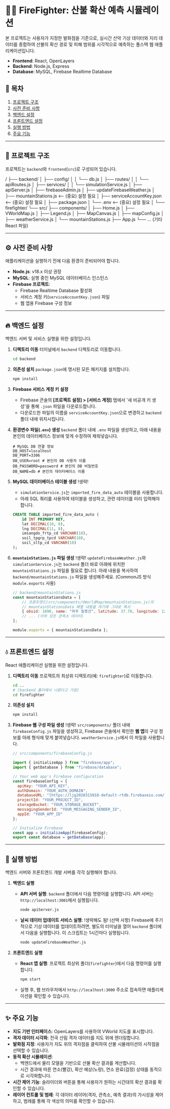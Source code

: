 # 👨‍🚒 FireFighter: 산불 확산 예측 시뮬레이션

본 프로젝트는 사용자가 지정한 발화점을 기준으로, 실시간 산악 기상 데이터와 지리 데이터를 종합하여 산불의 확산 경로 및 피해 범위를 시각적으로 예측하는 풀스택 웹 애플리케이션입니다.

- **Frontend**: React, OpenLayers
- **Backend**: Node.js, Express
- **Database**: MySQL, Firebase Realtime Database

## 📝 목차

1.  [프로젝트 구조](#-프로젝트-구조)
2.  [사전 준비 사항](#-사전-준비-사항)
3.  [백엔드 설정](#-백엔드-설정)
4.  [프론트엔드 설정](#-프론트엔드-설정)
5.  [실행 방법](#-실행-방법)
6.  [주요 기능](#-주요-기능)

---

## 📁 프로젝트 구조

프로젝트는 `backend`와 `frontend`(`src`)로 구성되어 있습니다.

/
├── backend/
│   ├── config/
│   │   └── db.js
│   ├── routes/
│   │   └── apiRoutes.js
│   ├── services/
│   │   └── simulationService.js
│   ├── apiServer.js
│   ├── firebaseAdmin.js
│   ├── updateFirebaseWeather.js
│   ├── mountainStations.js  <-- (중요) 설정 필요
│   ├── serviceAccountKey.json <-- (중요) 설정 필요
│   ├── package.json
│   └── .env                   <-- (중요) 설정 필요
│
└── firefighter/
└── src/
    ├── components/
    │   ├── Home.js
    │   ├── VWorldMap.js
    │   ├── Legend.js
    │   ├── MapCanvas.js
    │   ├── mapConfig.js
    │   ├── weatherService.js
    │   └── mountainStations.js
    ├── App.js
    └── ... (기타 React 파일)

---

## ⚙️ 사전 준비 사항

애플리케이션을 실행하기 전에 다음 환경이 준비되어야 합니다.

- **Node.js**: v18.x 이상 권장
- **MySQL**: 실행 중인 MySQL 데이터베이스 인스턴스
- **Firebase 프로젝트**:
    - Firebase Realtime Database 활성화
    - 서비스 계정 키(`serviceAccountKey.json`) 파일
    - 웹 앱용 Firebase 구성 정보

---

## 🔥 백엔드 설정

백엔드 서버 및 서비스 실행을 위한 설정입니다.

1.  **디렉토리 이동**
    터미널에서 `backend` 디렉토리로 이동합니다.
    ```bash
    cd backend
    ```

2.  **의존성 설치**
    `package.json`에 명시된 모든 패키지를 설치합니다.
    ```bash
    npm install
    ```

3.  **Firebase 서비스 계정 키 설정**
    - Firebase 콘솔의 **[프로젝트 설정] > [서비스 계정]** 탭에서 '새 비공개 키 생성'을 통해 `.json` 파일을 다운로드합니다.
    - 다운로드한 파일의 이름을 `serviceAccountKey.json`으로 변경하고 `backend` 폴더 내에 위치시킵니다.

4.  **환경변수 파일(`.env`) 생성**
    `backend` 폴더 내에 `.env` 파일을 생성하고, 아래 내용을 본인의 데이터베이스 정보에 맞게 수정하여 채워넣습니다.
    ```env
    # MySQL DB 연결 정보
    DB_HOST=localhost
    DB_PORT=3306
    DB_USER=root # 본인의 DB 사용자 이름
    DB_PASSWORD=password # 본인의 DB 비밀번호
    DB_NAME=db # 본인의 데이터베이스 이름
    ```

5.  **MySQL 데이터베이스 테이블 생성**  !생략!
    - `simulationService.js`는 `imported_fire_data_auto` 테이블을 사용합니다.
    - 아래 SQL 쿼리를 사용하여 테이블을 생성하고, 관련 데이터를 미리 입력해야 합니다.
    ```sql
    CREATE TABLE imported_fire_data_auto (
        id INT PRIMARY KEY,
        lat DECIMAL(10, 8),
        lng DECIMAL(11, 8),
        imsangdo_frtp_cd VARCHAR(10),
        soil_tpgrp_tpcd VARCHAR(10),
        soil_sltp_cd VARCHAR(10)
    );
    ```

6.  **`mountainStations.js` 파일 생성**  !생략!
    `updateFirebaseWeather.js`와 `simulationService.js`는 `backend` 폴더 바로 아래에 위치한 `mountainStations.js` 파일을 필요로 합니다. 아래 내용을 복사하여 `backend/mountainStations.js` 파일을 생성해주세요. (CommonJS 방식 `module.exports` 사용)

    ```javascript
    // backend/mountainStations.js
    const mountainStationsData = [
        // 프론트엔드(src/components/VWorldMap/mountainStations.js)의
        // mountainStationsData 배열 내용을 여기에 그대로 복사
        { obsid: 1890, name: "파주 필봉산", latitude: 37.78, longitude: 126.92, area: "경기도" },
        // ... (이하 모든 관측소 데이터)
    ];

    module.exports = { mountainStationsData };
    ```

---

## 💧 프론트엔드 설정

React 애플리케이션 실행을 위한 설정입니다.

1.  **디렉토리 이동**
    프로젝트의 최상위 디렉토리(예: `firefighter`)로 이동합니다.
    ```bash
    cd ..
    # (backend 폴더에서 나왔다고 가정)
    cd firefighter
    ```

2.  **의존성 설치**
    ```bash
    npm install
    ```

3.  **Firebase 웹 구성 파일 생성**  !생략!
    `src/components/` 폴더 내에 `firebaseConfig.js` 파일을 생성하고, Firebase 콘솔에서 확인한 **웹 앱**의 구성 정보를 아래 형식에 맞게 붙여넣습니다. `weatherService.js`에서 이 파일을 사용합니다.

    ```javascript
    // src/components/firebaseConfig.js

    import { initializeApp } from "firebase/app";
    import { getDatabase } from "firebase/database";

    // Your web app's Firebase configuration
    const firebaseConfig = {
      apiKey: "YOUR_API_KEY",
      authDomain: "YOUR_AUTH_DOMAIN",
      databaseURL: "[https://ljg2020315018-default-rtdb.firebaseio.com/](https://ljg2020315018-default-rtdb.firebaseio.com/)", // 본인 DB URL로 수정
      projectId: "YOUR_PROJECT_ID",
      storageBucket: "YOUR_STORAGE_BUCKET",
      messagingSenderId: "YOUR_MESSAGING_SENDER_ID",
      appId: "YOUR_APP_ID"
    };

    // Initialize Firebase
    const app = initializeApp(firebaseConfig);
    export const database = getDatabase(app);
    ```

---

## 🚀 실행 방법

백엔드 서버와 프론트엔드 개발 서버를 각각 실행해야 합니다.

1.  **백엔드 실행**
    - **API 서버 실행**: `backend` 폴더에서 다음 명령어를 실행합니다. API 서버는 `http://localhost:3001`에서 실행됩니다.
      ```bash
      node apiServer.js
      ```
    - **날씨 데이터 업데이트 서비스 실행**:  !생략해도 됨!
    (선택 사항) Firebase에 주기적으로 기상 데이터를 업데이트하려면, 별도의 터미널을 열어 `backend` 폴더에서 다음을 실행합니다. 이 스크립트는 1시간마다 실행됩니다.
      ```bash
      node updateFirebaseWeather.js
      ```

2.  **프론트엔드 실행**
    - **React 앱 실행**: 프로젝트 최상위 폴더(`firefighter`)에서 다음 명령어를 실행합니다.
      ```bash
      npm start
      ```
    - 실행 후, 웹 브라우저에서 `http://localhost:3000` 주소로 접속하면 애플리케이션을 확인할 수 있습니다.

---

## ✨ 주요 기능

- **지도 기반 인터페이스**: OpenLayers를 사용하여 VWorld 지도를 표시합니다.
- **격자 데이터 시각화**: 전국 산림 격자 데이터를 지도 위에 렌더링합니다.
- **발화점 지정**: 사용자가 지도 위의 격자점을 클릭하여 산불 시뮬레이션의 시작점을 선택할 수 있습니다.
- **동적 확산 시뮬레이션**:
    - 백엔드에서 물리 모델을 기반으로 산불 확산 결과를 계산합니다.
    - 시간 경과에 따른 연소(빨강), 확산 예상(노랑), 연소 완료(검정) 상태를 동적으로 시각화합니다.
- **시간 제어 기능**: 슬라이더와 버튼을 통해 사용자가 원하는 시간대의 확산 결과를 확인할 수 있습니다.
- **레이어 컨트롤 및 범례**: 각 데이터 레이어(격자, 관측소, 예측 결과)의 가시성을 제어하고, 범례를 통해 각 색상의 의미를 확인할 수 있습니다.
